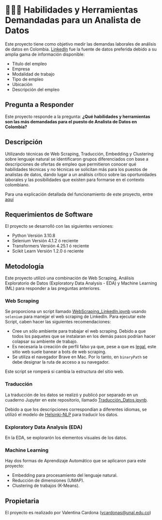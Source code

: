 # 🧑🏻‍💻 Habilidades y Herramientas Demandadas para un Analista de Datos

Este proyecto tiene como objetivo medir las demandas laborales de análisis de datos en Colombia. [LinkedIn](https://linkedin.com/) fue la fuente de datos preferida debido a su amplia gama de información disponible:

* Título del empleo
* Empresa
* Modalidad de trabajo
* Tipo de empleo
* Ubicación
* Descripción del empleo

## Pregunta a Responder

Este proyecto responde a la pregunta: 
**¿Qué habilidades y herramientas son las más demandadas para el puesto de Analista de Datos en Colombia?**

## Descripción

Utilizando técnicas de Web Scraping, Traducción, Embedding y Clustering sobre lenguaje natural se identificaron grupos diferenciados con base a descripciones de ofertas de empleo que permitieron conocer qué habilidades técnicas y no técnicas se solicitan más para los puestos de analistas de datos, dando lugar a un análisis crítico sobre las oportunidades laborales y las posibilidades que existen para formarse en el contexto colombiano.

Para una explicación detallada del funcionamiento de este proyecto, entre [aquí](https://nbviewer.org/github/vcardonas/linkedin-project/blob/main/Cuadernos/1%20Propuesta_Proyecto.ipynb)

## Requerimientos de Software

El proyecto se desarrolló con las siguientes versiones:

- Python Versión 3.10.8
- Selenium Versión 4.1.2 ó reciente
- Transformers Versión 4.25.1 ó reciente
- Scikit Learn Versión 1.2.0 ó reciente

## Metodología

Este proyecto utilizó una combinación de Web Scraping, Análisis Exploratorio de Datos (Exploratory Data Analysis - EDA) y Machine Learning (ML) para responder a las preguntas anteriores.

### Web Scraping

Se proporciona un script llamado [WebScraping_LinkedIn.ipynb](./Cuadernos/2%20WebScraping_LinkedIn.ipynb) usando `selenium` para manejar el web scraping de LinkedIn. Para ejecutar este Script, caben hacer las siguientes recomendaciones:

* Cree un sólo ambiente para trabajar el web scraping. Debido a que todos los paquetes que se instalaran en los demás pasos podrían hacer colapsar su ambiente de trabajo.
* Es necesaria la creación de perfil falso ya que, pese a que es [legal](https://www.forbes.com/sites/zacharysmith/2022/04/18/scraping-data-from-linkedin-profiles-is-legal-appeals-court-rules/?sh=45913a722a9c), este sitio web suele banear a bots de web scraping.
* Se utiliza el navegador Brave en Mac. Por lo tanto, en `binaryPath` se debe designar la ruta de acceso a su navegador.

Este script se romperá si cambia la estructura del sitio web.

### Traducción

La traducción de los datos se realizó y publicó por separado en un cuaderno Jupyter en este repositorio, llamado [Traducción_Datos.ipynb](./Cuadernos/3%20Traducci%C3%B3n_Datos.ipynb).

Debido a que los descripciones correspondían a diferentes idiomas, se utilizó el modelo de [Helsinki-NLP](https://huggingface.co/sentence-transformers/all-mpnet-base-v2) para traducir los datos.

### Exploratory Data Analysis (EDA)

En la EDA, se explorarón los elementos visuales de los datos.

### Machine Learning

Hay dos formas de Aprendizaje Automático que se aplicaron para este proyecto:

* Embedding para procesamiento del lenguaje natural.
* Reducción de dimensiones (UMAP).
* Clustering de trabajos (K-Means).

## Propietaria

El proyecto es realizado por Valentina Cardona (vcardonas@unal.edu.co)
